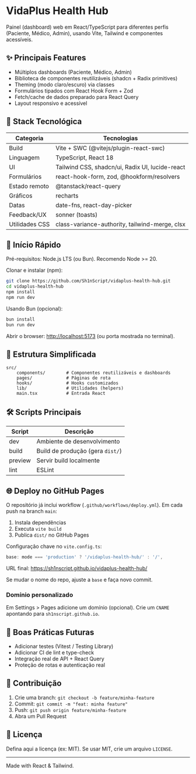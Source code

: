 # VidaPlus Health Hub

Painel (dashboard) web em React/TypeScript para diferentes perfis (Paciente, Médico, Admin), usando Vite, Tailwind e componentes acessíveis.

## ✨ Principais Features

- Múltiplos dashboards (Paciente, Médico, Admin)
- Biblioteca de componentes reutilizáveis (shadcn + Radix primitives)
- Theming (modo claro/escuro) via classes
- Formulários tipados com React Hook Form + Zod
- Fetch/cache de dados preparado para React Query
- Layout responsivo e acessível

## 🧱 Stack Tecnológica

| Categoria | Tecnologias |
|-----------|-------------|
| Build | Vite + SWC (@vitejs/plugin-react-swc) |
| Linguagem | TypeScript, React 18 |
| UI | Tailwind CSS, shadcn/ui, Radix UI, lucide-react |
| Formulários | react-hook-form, zod, @hookform/resolvers |
| Estado remoto | @tanstack/react-query |
| Gráficos | recharts |
| Datas | date-fns, react-day-picker |
| Feedback/UX | sonner (toasts) |
| Utilidades CSS | class-variance-authority, tailwind-merge, clsx |

## 🚀 Início Rápido

Pré-requisitos: Node.js LTS (ou Bun). Recomendo Node >= 20.

Clonar e instalar (npm):
 
```sh
git clone https://github.com/Sh1nScript/vidaplus-health-hub.git
cd vidaplus-health-hub
npm install
npm run dev
```

Usando Bun (opcional):
 
```sh
bun install
bun run dev
```

Abrir o browser: <http://localhost:5173> (ou porta mostrada no terminal).

## 📂 Estrutura Simplificada

```text
src/
	components/        # Componentes reutilizáveis e dashboards
	pages/             # Páginas de rota
	hooks/             # Hooks customizados
	lib/               # Utilidades (helpers)
	main.tsx           # Entrada React
```

## 🛠 Scripts Principais

| Script | Descrição |
|--------|-----------|
| dev | Ambiente de desenvolvimento |
| build | Build de produção (gera `dist/`) |
| preview | Servir build localmente |
| lint | ESLint |

## 🌐 Deploy no GitHub Pages

O repositório já inclui workflow (`.github/workflows/deploy.yml`). Em cada push na branch `main`:

1. Instala dependências
2. Executa `vite build`
3. Publica `dist/` no GitHub Pages

Configuração chave no `vite.config.ts`:
 
```ts
base: mode === 'production' ? '/vidaplus-health-hub/' : '/',
```

URL final: <https://sh1nscript.github.io/vidaplus-health-hub/>

Se mudar o nome do repo, ajuste a `base` e faça novo commit.

### Domínio personalizado

Em Settings > Pages adicione um domínio (opcional). Crie um `CNAME` apontando para `sh1nscript.github.io`.

## 🧪 Boas Práticas Futuras

- Adicionar testes (Vitest / Testing Library)
- Adicionar CI de lint e type-check
- Integração real de API + React Query
- Proteção de rotas e autenticação real

## 🤝 Contribuição

1. Crie uma branch: `git checkout -b feature/minha-feature`
2. Commit: `git commit -m "feat: minha feature"`
3. Push: `git push origin feature/minha-feature`
4. Abra um Pull Request

## 📄 Licença

Defina aqui a licença (ex: MIT). Se usar MIT, crie um arquivo `LICENSE`.

---
Made with React & Tailwind.
